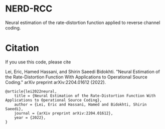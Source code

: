 # NERD-RCC
Neural estimation of the rate-distortion function applied to reverse channel coding. 

# Citation
If you use this code, please cite 

Lei, Eric, Hamed Hassani, and Shirin Saeedi Bidokhti. "Neural Estimation of the Rate-Distortion Function With Applications to Operational Source Coding." arXiv preprint arXiv:2204.01612 (2022).

    @article{lei2022neural,
        title = {Neural Estimation of the Rate-Distortion Function With Applications to Operational Source Coding},
        author = {Lei, Eric and Hassani, Hamed and Bidokhti, Shirin Saeedi},
        journal = {arXiv preprint arXiv:2204.01612},
        year = {2022},
    }


